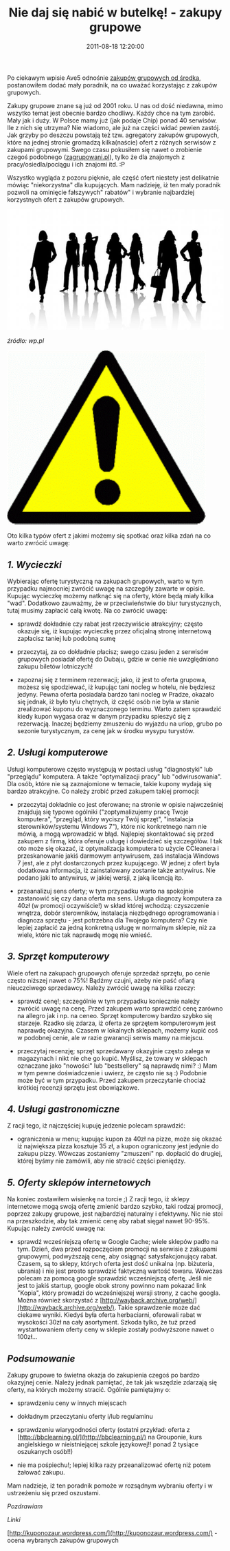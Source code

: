 ﻿---
layout:     post
title:      Nie daj się nabić w butelkę! - zakupy grupowe
date:       2011-08-18 12:20:00
summary:    Po ciekawym wpisie Ave5 odnośnie zakupów grupowych od środka, postanowiłem dodać mały poradnik, na co uważać korzystając z zakupów grupowych.  Zakupy grupowe znane są już od 2001 roku. U nas od dość niedawna, mimo wszytko  temat  jest obecnie bardzo chodliwy. Każdy chce na tym zarobić. Mały jak i du...
categories: porady inne
---



Po ciekawym wpisie Ave5 odnośnie [zakupów grupowych od środka](http://www.dobreprogramy.pl/Ave5/Zakupy-grupowe-od-srodka,27137.html), postanowiłem dodać mały poradnik, na co uważać korzystając z zakupów grupowych.  

Zakupy grupowe znane są już od 2001 roku. U nas od dość niedawna, mimo wszytko  temat  jest obecnie bardzo chodliwy. Każdy chce na tym zarobić. Mały jak i duży. W Polsce mamy już (jak podaje Chip) ponad 40 serwisów. Ile z nich się utrzyma? Nie wiadomo, ale już na części widać pewien zastój. Jak grzyby po deszczu powstają też tzw. agregatory zakupów grupowych, które na jednej stronie gromadzą kilka(naście) ofert z różnych serwisów z zakupami grupowymi. Swego czasu pokusiłem się nawet o zrobienie czegoś podobnego ([zagrupowani.pl](http://zagrupowani.pl/)), tylko że dla znajomych z pracy/osiedla/pociągu i ich znajomi itd. :P 

Wszystko wygląda z pozoru pięknie, ale część ofert niestety jest delikatnie mówiąc &quot;niekorzystna&quot; dla kupujących. Mam nadzieję, iż ten mały poradnik pozwoli na ominięcie fałszywych&quot; rabatów&quot; i wybranie najbardziej korzystnych ofert z zakupów grupowych.




![desk](https://raw.githubusercontent.com/djfoxer/djfoxer.github.io/master/_img/2011-8-18-_177_/g_-_608x405_-_-_27253x20110818120031_2.jpeg)


 *źródło: wp.pl*  



![desk](https://raw.githubusercontent.com/djfoxer/djfoxer.github.io/master/_img/2011-8-18-_177_/g_-_608x405_-_-_27253x20110818120313_1.gif)

 



Oto kilka typów ofert z jakimi możemy się spotkać oraz kilka zdań na co warto zwrócić uwagę: 




##  *1. Wycieczki* 




Wybierając ofertę turystyczną na zakupach grupowych, warto w tym przypadku najmocniej zwrócić uwagę na szczegóły zawarte w opisie. Kupując wycieczkę możemy natknąć się na oferty, które będą miały kilka &quot;wad&quot;. Dodatkowo zauważmy, że  w przeciwieństwie do biur turystycznych, tutaj musimy zapłacić całą kwotę.  Na co zwrócić uwagę:

- sprawdź dokładnie czy rabat jest rzeczywiście atrakcyjny; często okazuje się, iż kupując wycieczkę przez oficjalną stronę internetową zapłacisz taniej lub podobną sumę

- przeczytaj, za co dokładnie płacisz; swego czasu jeden z serwisów grupowych posiadał ofertę do Dubaju, gdzie w cenie nie uwzględniono zakupu biletów lotniczych!

- zapoznaj się z terminem rezerwacji; jako, iż jest to oferta grupowa, możesz się spodziewać, iż kupując tani nocleg w hotelu, nie będziesz jedyny. Pewna oferta posiadała bardzo tani nocleg w Pradze, okazało się jednak, iż było tylu chętnych, iż część osób nie była w stanie zrealizować kuponu do wyznaczonego terminu. Warto zatem sprawdzić kiedy kupon wygasa oraz w danym przypadku spieszyć się z rezerwacją. Inaczej będziemy zmuszeniu do wyjazdu na urlop, grubo po sezonie turystycznym, za cenę jak w środku wysypu turystów.



##  *2. Usługi komputerowe* 





Usługi komputerowe często występują w postaci usług &quot;diagnostyki&quot; lub &quot;przeglądu&quot; komputera. A także &quot;optymalizacji pracy&quot; lub &quot;odwirusowania&quot;. Dla osób, które nie są zaznajomione w temacie, takie kupony wydają się bardzo atrakcyjne. Co należy zrobić przed zakupem takiej promocji:

- przeczytaj dokładnie co jest oferowane; na stronie w opisie najwcześniej znajdują się typowe ogólniki (&quot;zoptymalizujemy pracę Twoje komputera&quot;, &quot;przegląd, który wyciszy Twój sprzęt&quot;, &quot;instalacja sterowników/systemu Windows 7&quot;), które nic konkretnego nam nie mówią, a mogą wprowadzić w błąd. Najlepiej skontaktować się przed zakupem z firmą, która oferuje usługę i dowiedzieć się szczegółów. I tak oto może się okazać, iż optymalizacja komputera to użycie CCleanera i przeskanowanie jakiś darmowym antywirusem, zaś instalacja Windows 7 jest, ale z płyt dostarczonych przez kupującego. W jednej z ofert była dodatkowa informacja, iż zainstalowany zostanie także antywirus. Nie podano jaki to antywirus, w jakiej wersji, z jaką licencją itp.

- przeanalizuj sens oferty; w tym przypadku warto na spokojnie zastanowić się czy dana oferta ma sens. Usługa diagnozy komputera za 40zł (w promocji oczywiście!) w skład której wchodzą: czyszczenie wnętrza, dobór sterowników, instalacja niezbędnego oprogramowania i diagnoza sprzętu - jest potrzebna dla Twojego komputera?  Czy nie lepiej zapłacić za jedną konkretną usługę w normalnym sklepie, niż za wiele, które nic tak naprawdę mogę nie wnieść.




##  *3. Sprzęt komputerowy* 





Wiele ofert na zakupach grupowych oferuje sprzedaż sprzętu, po cenie często niższej nawet o 75%! Bądźmy czujni, ażeby nie paść ofiarą nieuczciwego sprzedawcy. Należy zwrócić uwagę na kilka rzeczy:

- sprawdź cenę!; szczególnie w tym przypadku koniecznie należy zwrócić uwagę na cenę. Przed zakupem warto sprawdzić cenę zarówno na allegro jak i np. na ceneo. Sprzęt komputerowy bardzo szybko się starzeje. Rzadko się zdarza, iż oferta ze sprzętem komputerowym jest naprawdę okazyjna. Czasem w lokalnych sklepach, możemy kupić coś w podobnej cenie, ale w razie gwarancji serwis mamy na miejscu.

- przeczytaj recenzję; sprzęt sprzedawany okazyjnie często zalega w magazynach i nikt nie che go kupić. Myślisz, że towary w sklepach oznaczane jako  &quot;nowości&quot; lub &quot;bestsellery&quot; są naprawdę nimi? :) Mam w tym pewne doświadczenie i uwierz, że często nie są :) Podobnie może być w tym przypadku. Przed zakupem przeczytanie chociaż krótkiej recenzji sprzętu jest obowiązkowe.




##  *4. Usługi gastronomiczne* 





Z racji tego, iż najczęściej kupuję jedzenie polecam sprawdzić:

- ograniczenia w menu; kupując kupon za 40zł na pizze, może się okazać iż największa pizza kosztuje 35 zł, a kupon ograniczony jest jedynie do zakupu pizzy. Wówczas zostaniemy &quot;zmuszeni&quot; np. dopłacić do drugiej, której byśmy nie zamówili, aby nie stracić części pieniędzy.




##  *5. Oferty sklepów internetowych* 





Na koniec zostawiłem wisienkę na torcie ;) Z racji tego, iż sklepy internetowe mogą swoją ofertę zmienić bardzo szybko, taki rodzaj promocji, poprzez zakupy grupowe, jest najbardziej naturalny i efektywny. Nic nie stoi na przeszkodzie, aby tak zmienić cenę aby rabat sięgał nawet 90-95%. Kupując należy zwrócić uwagę na:

- sprawdź wcześniejszą ofertę w Google Cache; wiele sklepów padło na tym. Dzień, dwa przed rozpoczęciem promocji na serwisie z zakupami grupowymi, podwyższają cenę, aby osiągnąć satysfakcjonujący rabat. Czasem, są to sklepy, których oferta jest dość unikalna (np. biżuteria, ubrania) i nie jest prosto sprawdzić faktyczną wartość towaru. Wówczas polecam za pomocą google sprawdzić wcześniejszą ofertę. Jeśli nie jest to jakiś startup, google obok strony powinno nam pokazać link &quot;Kopia&quot;, który prowadzi do wcześniejszej wersji strony, z cache googla. Można również skorzystać z [http://wayback.archive.org/web/](http://wayback.archive.org/web/). Takie sprawdzenie może dać ciekawe wyniki. Kiedyś była oferta herbaciarni, oferowali rabat w wysokości 30zł na cały asortyment. Szkoda tylko, że tuż przed wystartowaniem oferty ceny w sklepie zostały podwyższone nawet o 100zł...
 



##  *Podsumowanie* 




Zakupy grupowe to świetna okazja do zakupienia czegoś po bardzo okazyjnej cenie. Należy jednak pamiętać, że tak jak wszędzie zdarzają się oferty, na których możemy stracić. Ogólnie pamiętajmy o:

- sprawdzeniu ceny w innych miejscach

- dokładnym przeczytaniu oferty i/lub regulaminu

- sprawdzeniu wiarygodności oferty (ostatni przykład: oferta z [http://bbclearning.pl/](http://bbclearning.pl/) na Grouponie, kurs angielskiego w nieistniejącej szkole językowej!! ponad 2 tysiące oszukanych osób!!)

- nie ma pośpiechu!; lepiej kilka razy przeanalizować ofertę niż potem żałować zakupu.

Mam nadzieje, iż ten poradnik pomoże w rozsądnym wybraniu oferty i w ustrzeżeniu się przed oszustami.

 *Pozdrawiam* 

 *Linki* 


[http://kuponozaur.wordpress.com/](http://kuponozaur.wordpress.com/) - ocena wybranych zakupów grupowych


